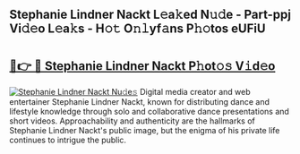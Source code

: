 ## Stephanie Lindner Nackt L𝚎a𝚔ed N𝚞𝚍e - Part-ppj Vi𝚍𝚎o L𝚎a𝚔s - H𝚘𝚝 O𝚗𝚕yf𝚊ns P𝚑𝚘tos eUFiU

# <h2><a href="http://kfe4ce.oniu.top/?m=Stephanie+Lindner+Nackt">🔗👉 🔴 Stephanie Lindner Nackt P𝚑ot𝚘𝚜 V𝚒d𝚎o</a></h2>

[![Stephanie Lindner Nackt Nu𝚍e𝚜](https://i.imgur.com/0qMVB7G.gif)](http://kfe4ce.oniu.top/?m=Stephanie+Lindner+Nackt)
Digital media creator and web entertainer Stephanie Lindner Nackt, known for distributing dance and lifestyle knowledge through solo and collaborative dance presentations and short videos. Approachability and authenticity are the hallmarks of Stephanie Lindner Nackt's public image, but the enigma of his private life continues to intrigue the public.  
